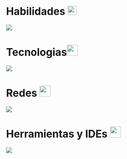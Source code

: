 <div>
    <h1>Habilidades <picture> <img src = "https://github.com/7oSkaaa/7oSkaaa/blob/main/Images/Programming_Languages.gif?raw=true" width = 25px>  </picture></h1>
    <p>
      <a href="https://skillicons.dev">
        <img src="https://skillicons.dev/icons?i=py,c,js,html,css" />
      </a>
    </p> 
</div>
<div>
    <h1>Tecnologias<picture><img src = "https://github.com/7oSkaaa/7oSkaaa/blob/main/Images/Front_End.gif?raw=true" width = 30px></picture></h1>
    <p>
      <a href="https://skillicons.dev">
        <img src="https://skillicons.dev/icons?i=react,django,bootstrap,sass,tailwind,vite" />
      </a>
    </p>  
</div>

<div>
    <h1>Redes <picture><img src = "https://github.com/7oSkaaa/7oSkaaa/blob/main/Images/Software_Tools.gif?raw=true" width = 30px></picture></h1>
    <p>
      <a href="https://skillicons.dev">
        <img src="https://skillicons.dev/icons?i=discord,gmail,instagram,linkedin" />
      </a>
    </p>
</div>
<div>
    <h1>Herramientas y IDEs <picture> <img src = "https://github.com/7oSkaaa/7oSkaaa/blob/main/Images/IDEs.gif?raw=true" width = 30px>  </picture> </picture></h1>
    <p>
      <a href="https://skillicons.dev">
        <img src="https://skillicons.dev/icons?i=git,github,ai,vscode,eclipse" />
      </a>
    </p>
</div>
